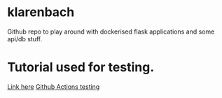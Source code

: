 # klarenbach

Github repo to play around with dockerised flask applications and some api/db stuff. 

# Tutorial used for testing. 
[Link here](https://realpython.com/python-testing/#testing-for-web-frameworks-like-django-and-flask)
[Github Actions testing](https://spin.atomicobject.com/2022/06/27/github-actions/)